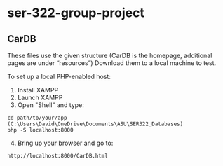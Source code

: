 # ser-322-group-project

## CarDB

These files use the given structure (CarDB is the homepage, additional pages are under “resources”) Download them to a local machine to test.

To set up a local PHP-enabled host:

1. Install XAMPP
2. Launch XAMPP
3. Open "Shell" and type:
```ssh
cd path/to/your/app  (C:\Users\David\OneDrive\Documents\ASU\SER322_Databases)
php -S localhost:8000
```
4. Bring up your browser and go to:
```
http://localhost:8000/CarDB.html
```